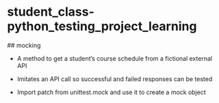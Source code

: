 # student_class-python_testing_project_learning

## mocking 
* A method to get a student’s course schedule from a fictional external API

* Imitates an API call so successful and failed responses can be tested


* Import patch from unittest.mock and use it to create a mock object

